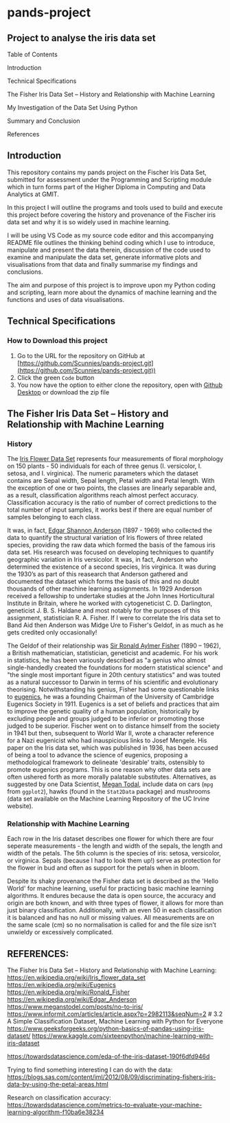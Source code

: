 # pands-project
## Project to analyse the iris data set

Table of Contents 

Introduction

Technical Specifications

The Fisher Iris Data Set – History and Relationship with Machine Learning

My Investigation of the Data Set Using Python

Summary and Conclusion

References

 
## Introduction

This repository contains my pands project on the Fischer Iris Data Set, submitted for assessment under the Programming and Scripting module which in turn forms part of the Higher Diploma in Computing and Data Analytics at GMIT.

In this project I will outline the programs and tools used to build and execute this project before covering the history and provenance of the Fischer iris data set and why it is so widely used in machine learning. 

I will be using VS Code as my source code editor and this accompanying README file outlines the thinking behind coding which I use to introduce, manipulate and present the data therein, discussion of the code used to examine and manipulate the data set, generate informative plots and visualisations from that data and finally summarise my findings and conclusions.

The aim and purpose of this project is to improve upon my Python coding and scripting, learn more about the dynamics of machine learning and the functions and uses of data visualisations. 

 
## Technical Specifications

### How to Download this project

1. Go to the URL for the repository on GitHub at [https://github.com/Scunnies/pands-project.git](https://github.com/Scunnies/pands-project.git))
2. Click the green `Code` button
3. You now have the option to either clone the repository, open with [Github Desktop](https://desktop.github.com/) or download the zip file
 

## The Fisher Iris Data Set – History and Relationship with Machine Learning
### History
The [Iris Flower Data Set](https://en.wikipedia.org/wiki/Iris_flower_data_set) represents four measurements of floral morphology on 150 plants - 50 individuals for each of three genus (I. versicolor, I. setosa, and I. virginica).  The numeric parameters which the dataset contains are Sepal width, Sepal length, Petal width and Petal length. With the exception of one or two points, the classes are linearly separable and, as a result, classification algorithms reach almost perfect accuracy.  Classification accuracy is the ratio of number of correct predictions to the total number of input samples, it works best if there are equal number of samples belonging to each class.

It was, in fact, [Edgar Shannon Anderson](https://en.wikipedia.org/wiki/Edgar_Anderson) (1897 - 1969) who collected the data to quantify the structural variation of Iris flowers of three related species, providing the raw data which formed the basis of the famous iris data set.  His research was focused on developing techniques to quantify geographic variation in Iris versicolor. It was, in fact, Anderson who determined the existence of a second species, Iris virginica.  It was during the 1930’s as part of this reasearch that Anderson gathered and documented the dataset which forms the basis of this and no doubt thousands of other machine learning assignments.  In 1929 Anderson received a fellowship to undertake studies at the John Innes Horticultural Institute in Britain, where he worked with cytogeneticist C. D. Darlington, geneticist J. B. S. Haldane and most notably for the purposes of this assignment, statistician R. A. Fisher.  If I were to correlate the Iris data set to Band Aid then Anderson was Midge Ure to Fisher's Geldof, in as much as he gets credited only occasionally!

The Geldof of their relationship was [Sir Ronald Aylmer Fisher](https://en.wikipedia.org/wiki/Ronald_Fisher) (1890 – 1962), a British mathematician, statistician, geneticist and academic. For his work in statistics, he has been variously described as "a genius who almost single-handedly created the foundations for modern statistical science" and "the single most important figure in 20th century statistics" and was touted as a natural successor to Darwin in terms of his scientific and evolutionary theorising.  Notwithstanding his genius, Fisher had some questionable links to [eugenics](https://en.wikipedia.org/wiki/Eugenics), he was a founding Chairman of the University of Cambridge Eugenics Society in 1911.  Eugenics is a set of beliefs and practices that aim to improve the genetic quality of a human population, historically by excluding people and groups judged to be inferior or promoting those judged to be superior.  Fischer went on to distance himself from the society in 1941 but then, subsequent to World War II, wrote a character reference for a Nazi eugenicist who had inauspicious links to Josef Mengele.   His paper on the Iris data set, which was published in 1936, has been accused of being a tool to advance the science of eugenics, proposing a methodological framework to delineate 'desirable' traits, ostensibly to promote eugenics programs. This is one reason why other data sets are often ushered forth as more morally palatable substitutes.  Alternatives, as suggested by one Data Scientist, [Megan Todal](https://www.meganstodel.com/posts/no-to-iris/), include data on cars (`mpg` from `ggplot2`), hawks (found in the `Stat2Data` package) and mushrooms (data set available on the Machine Learning Repository of the UC Irvine website).   

### Relationship with Machine Learning
Each row in the Iris dataset describes one flower for which there are four seperate measurements - the length and width of the sepals, the length and width of the petals.  The 5th column is the species of iris: setosa, versicolor, or virginica. Sepals (because I had to look them up!) serve as protection for the flower in bud and often as support for the petals when in bloom.

Despite its shaky provenance the Fisher data set is described as the 'Hello World' for machine learning, useful for practicing basic machine learning algorithms.  It endures because the data is open source, the accuracy and origin are both known, and with three types of flower, it allows for more than just binary classification.  Additionally, with an even 50 in each classification it is balanced and has no null or missing values.  All measurements are on the same scale (cm) so no normalisation is called for and the file size isn’t unwieldy or excessively complicated.  


 

 

## REFERENCES:

The Fisher Iris Data Set – History and Relationship with Machine Learning:
https://en.wikipedia.org/wiki/Iris_flower_data_set
https://en.wikipedia.org/wiki/Eugenics
https://en.wikipedia.org/wiki/Ronald_Fisher
https://en.wikipedia.org/wiki/Edgar_Anderson
https://www.meganstodel.com/posts/no-to-iris/
https://www.informit.com/articles/article.aspx?p=2982113&seqNum=2 # 3.2 A Simple Classification Dataset, Machine Learning with Python for Everyone 
https://www.geeksforgeeks.org/python-basics-of-pandas-using-iris-dataset/
https://www.kaggle.com/sixteenpython/machine-learning-with-iris-dataset

https://towardsdatascience.com/eda-of-the-iris-dataset-190f6dfd946d

Trying to find something interesting I can do with the data:
https://blogs.sas.com/content/iml/2012/08/09/discriminating-fishers-iris-data-by-using-the-petal-areas.html

Research on classification accuracy:
https://towardsdatascience.com/metrics-to-evaluate-your-machine-learning-algorithm-f10ba6e38234